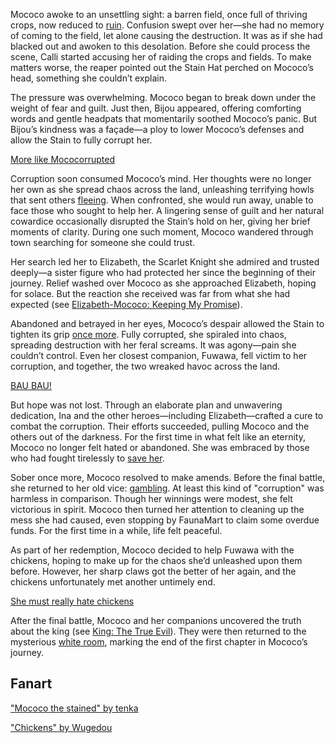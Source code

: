 <!-- title: Mococo Abyssguard -->
<!-- status: Corrupted -->

Mococo awoke to an unsettling sight: a barren field, once full of thriving crops, now reduced to [ruin](https://www.youtube.com/live/6TXwZjXEoxk?feature=shared&t=332). Confusion swept over her—she had no memory of coming to the field, let alone causing the destruction. It was as if she had blacked out and awoken to this desolation. Before she could process the scene, Calli started accusing her of raiding the crops and fields. To make matters worse, the reaper pointed out the Stain Hat perched on Mococo’s head, something she couldn’t explain.

The pressure was overwhelming. Mococo began to break down under the weight of fear and guilt. Just then, Bijou appeared, offering comforting words and gentle headpats that momentarily soothed Mococo’s panic. But Bijou’s kindness was a façade—a ploy to lower Mococo’s defenses and allow the Stain to fully corrupt her.

[More like Mococorrupted](#embed:https://www.youtube.com/live/6TXwZjXEoxk?si=o6aBzC1hk3Ewre9E&start=567)

Corruption soon consumed Mococo’s mind. Her thoughts were no longer her own as she spread chaos across the land, unleashing terrifying howls that sent others [fleeing](https://www.youtube.com/live/6TXwZjXEoxk?feature=shared&t=1315). When confronted, she would run away, unable to face those who sought to help her. A lingering sense of guilt and her natural cowardice occasionally disrupted the Stain’s hold on her, giving her brief moments of clarity. During one such moment, Mococo wandered through town searching for someone she could trust.

Her search led her to Elizabeth, the Scarlet Knight she admired and trusted deeply—a sister figure who had protected her since the beginning of their journey. Relief washed over Mococo as she approached Elizabeth, hoping for solace. But the reaction she received was far from what she had expected (see [Elizabeth-Mococo: Keeping My Promise](#edge:mococo-liz)).

Abandoned and betrayed in her eyes, Mococo’s despair allowed the Stain to tighten its grip [once more](https://www.youtube.com/live/6TXwZjXEoxk?feature=shared&t=1743). Fully corrupted, she spiraled into chaos, spreading destruction with her feral screams. It was agony—pain she couldn’t control. Even her closest companion, Fuwawa, fell victim to her corruption, and together, the two wreaked havoc across the land.

[BAU BAU!](#embed:https://www.youtube.com/live/6TXwZjXEoxk?feature=shared&t=2836)

But hope was not lost. Through an elaborate plan and unwavering dedication, Ina and the other heroes—including Elizabeth—crafted a cure to combat the corruption. Their efforts succeeded, pulling Mococo and the others out of the darkness. For the first time in what felt like an eternity, Mococo no longer felt hated or abandoned. She was embraced by those who had fought tirelessly to [save her](https://www.youtube.com/live/6TXwZjXEoxk?feature=shared&t=4020).

Sober once more, Mococo resolved to make amends. Before the final battle, she returned to her old vice: [gambling](https://www.youtube.com/live/6TXwZjXEoxk?feature=shared&t=5633). At least this kind of "corruption" was harmless in comparison. Though her winnings were modest, she felt victorious in spirit. Mococo then turned her attention to cleaning up the mess she had caused, even stopping by FaunaMart to claim some overdue funds. For the first time in a while, life felt peaceful.

As part of her redemption, Mococo decided to help Fuwawa with the chickens, hoping to make up for the chaos she’d unleashed upon them before. However, her sharp claws got the better of her again, and the chickens unfortunately met another untimely end.

[She must really hate chickens](#embed:https://www.youtube.com/live/6TXwZjXEoxk?si=hTcidaLzCx7pJMaJ&start=7247)

After the final battle, Mococo and her companions uncovered the truth about the king (see [King: The True Evil](#node:king)). They were then returned to the mysterious [white room](https://www.youtube.com/live/6TXwZjXEoxk?feature=shared&t=9745), marking the end of the first chapter in Mococo’s journey.

## Fanart

["Mococo the stained" by tenka](https://x.com/doutenka/status/1833441767578071067)

<!-- fuwawa -->

["Chickens" by Wugedou](https://x.com/wugedou579/status/1832787089068638641)

<!-- fuwawa -->
